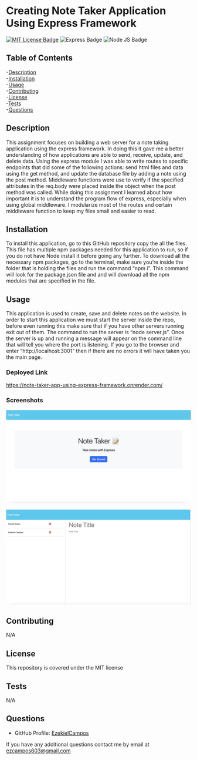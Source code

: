 
# Creating Note Taker Application Using Express Framework

[![MIT License Badge](https://img.shields.io/badge/license-MIT-green?style=for-the-badge)](/LICENSE)
![Express Badge](https://img.shields.io/badge/Express.js-404D59?style=for-the-badge)
![Node JS Badge](https://img.shields.io/badge/Node.js-43853D?style=for-the-badge&logo=node.js&logoColor=white)


## Table of Contents
-[Description](#description)
<br/>
-[Installation](#installation)
<br/>
-[Usage](#usage)
<br/>
-[Contributing](#contributing)
<br/>
-[License](#license)
<br/>
-[Tests](#tests)
<br/>
-[Questions](#questions)
<br/>

## Description

This assignment focuses on building a web server for a note taking application using the express framework.  In doing this it gave me a better understanding of how applications are able to send, receive, update, and delete data.  Using the express module I was able to write routes to specific endpoints that did some of the following actions: send html files and data using the get method, and update the database file by adding a note using the post method.  Middleware functions were use to verify if the specified attributes in the req.body were placed inside the object when the post method was called.  While doing this assignment I learned about how important it is to understand the program flow of express, especially when using global middleware.  I modularize most of the routes and certain middleware function to keep my files small and easier to read.  

## Installation

To install this application, go to this GitHub repository copy the all the files.  This file has multiple npm packages needed for this application to run, so if you do not have Node install it before going any further.  To download all the necessary npm packages,  go to the terminal, make sure you’re inside the folder that is holding the files and run the command “npm i”.  This command will look for the package.json file and and will download all the npm modules that are specified in the file.

## Usage

This application is used to create, save and delete notes on the website.  In order to start this application we must start the server inside the repo, before even running this make sure that if you have other servers running exit out of them. The command to run the server is “node server.js”.  Once the server is up and running a message will appear on the command line that will tell you where the port is listening.  If you go to the browser and enter “http://localhost:3001” then if there are no errors it will have taken you the main page.

### Deployed Link
https://note-taker-app-using-express-framework.onrender.com/

### Screenshots
![alt](./images/main-page.png)

![alt](./images/note-taker-screenshot.png)
## Contributing

N/A
## License

This repository is covered under the MIT license

## Tests

N/A


## Questions

* GitHub Profile: [EzekielCampos](https://github.com/EzekielCampos)

If you have any additional questions contact me by email at ezcampos603@gmail.com


